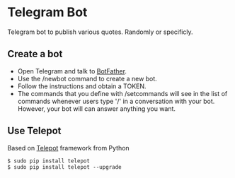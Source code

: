 # Telegram Bot
Telegram bot to publish various quotes. Randomly or specificly.

Create a bot
----------
- Open Telegram and talk to [BotFather](https://telegram.me/botfather).
- Use the /newbot command to create a new bot.
- Follow the instructions and obtain a TOKEN.
- The commands that you define with /setcommands will see in the list of commands whenever users type '/' in a conversation with your bot. However, your bot will can answer anything you want.

Use Telepot
----------
Based on [Telepot](https://github.com/nickoala/telepot) framework from Python
```
$ sudo pip install telepot
$ sudo pip install telepot --upgrade
```
